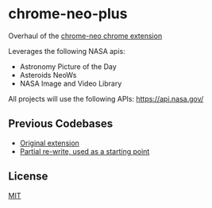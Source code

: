 # chrome-neo-plus

Overhaul of the [chrome-neo chrome extension](https://chrome.google.com/webstore/detail/chrome-neo/hggldlbbkkpnclkimhegjccgeaibeceg)

Leverages the following NASA apis:

- Astronomy Picture of the Day
- Asteroids NeoWs
- NASA Image and Video Library

All projects will use the following APIs:
https://api.nasa.gov/

## Previous Codebases

- [Original extension](https://github.com/bradtaniguchi/chrome-neo2)
- [Partial re-write, used as a starting point](https://github.com/bradtaniguchi/chrome-neo2)

## License

[MIT](./LICENSE.md)
